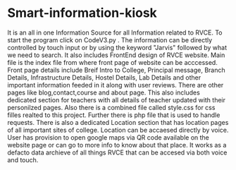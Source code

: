 # Smart-information-kiosk
It is an all in one Information Source for all Information related to RVCE.
To start the program click on CodeV3.py .
The information can be directly controlled by touch input or by using the keyword "Jarvis" followed by what we need to search.
It also includes FrontEnd design of RVCE website.
Main file is the index file from where front page of website can be acccessed.
Front page details include Breif Intro to College, Principal message, Branch Details, Infrastructure Details, Hostel Details, Lab Details and other important information feeded in it along with user reviews.
There are other pages like blog,contact,course and about page.
This also includes dedicated section for teachers with all details of teacher updated with their personilzed pages. 
Also there is a combined file called style.css for css filles realted to this project. Further there is php file that is used to handle requests.
There is also a dedicated Location section that has location pages of all important sites of college.
Location can be accaesed directly by voice.
User has provision to open google maps via QR code available on the website page or can go to more info to know about that place.
It works as a defacto data archieve of all things RVCE that can be accesed via both voice and touch.
